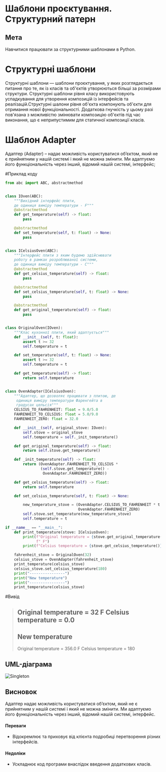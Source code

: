# Шаблони проєктування. Структурний патерн

## Мета

Навчитися працювати за структурними шаблонами в Python.

# Структурні шаблони

Структурні шаблони — шаблони проєктування, у яких розглядається питання про те, як із класів та об'єктів утворюються 
більші за розмірами структури. Структурні шаблони рівня класу використовують успадкування для утворення композицій із інтерфейсів та реалізацій.Структурні шалони 
рівня об'єкта компонують об'єкти для отримання нової функціональності. Додаткова гнучкість у цьому разі пов'язана з можливістю змінювати композицію об'єктів під час 
виконання, що є неприпустимим для статичної композиції класів.

# Шаблон Adapter 

Адаптер (Adapter) – надає можливість користуватися об’єктом, який не є прийнятним у нашій системі і який не можна змінити. Ми адаптуємо його функціональність 
через інший, відомий нашій системі, інтерфейс;

#Приклад коду

```python
from abc import ABC, abstractmethod


class IOven(ABC):
    """Вихідний інтерфейс плити,
    де одиниця виміру температури - F"""
    @abstractmethod
    def get_temperature(self) -> float:
        pass

    @abstractmethod
    def set_temperature(self, t: float) -> None:
        pass


class ICelsiusOven(ABC):
    """Інтерфейс плити з яким будемо здійснювати
    роботу в рамках розроблюваної системи,
    де одиниця виміру температури - C"""
    @abstractmethod
    def get_celsius_temperature(self) -> float:
        pass

    @abstractmethod
    def set_celsius_temperature(self, t: float) -> None:
        pass

    @abstractmethod
    def get_original_temperature(self) -> float:
        pass


class OriginalOven(IOven):
    """Клас кухонної плити, який адаптується"""
    def __init__(self, t: float):
        assert t >= 32 
        self.temperature = t

    def set_temperature(self, t: float) -> None:
        assert t >= 32
        self.temperature = t

    def get_temperature(self) -> float:
        return self.temperature


class OvenAdapter(ICelsiusOven):
    """Адаптер, що дозволяє працювати з плитою, де
     одиниця виміру температури Фаренгейта в
     градусах цельсія"""
    CELSIUS_TO_FAHRENHEIT: float = 9.0/5.0
    FAHRENHEIT_TO_CELSIUS: float = 5.0/9.0
    FAHRENHEIT_ZERO: float = 32.0

    def __init__(self, original_stove: IOven):
        self.stove = original_stove
        self.temperature = self._init_temperature()

    def get_original_temperature(self) -> float:
        return self.stove.get_temperature()

    def _init_temperature(self) -> float:
        return (OvenAdapter.FAHRENHEIT_TO_CELSIUS *
                (self.stove.get_temperature() -
                 OvenAdapter.FAHRENHEIT_ZERO))

    def get_celsius_temperature(self) -> float:
        return self.temperature

    def set_celsius_temperature(self, t: float) -> None:

        new_temperature_stove = (OvenAdapter.CELSIUS_TO_FAHRENHEIT * t +
                                 OvenAdapter.FAHRENHEIT_ZERO)
        self.stove.set_temperature(new_temperature_stove)
        self.temperature = t

if __name__ == "__main__":
    def print_temperature(stove: ICelsiusOven):
        print(f"Original temperature = {stove.get_original_temperature()}"
              f" F")
        print(f"Celsius temperature = {stove.get_celsius_temperature()}")

    fahrenheit_stove = OriginalOven(32)
    celsius_stove = OvenAdapter(fahrenheit_stove)
    print_temperature(celsius_stove)
    celsius_stove.set_celsius_temperature(180)
    print("----------------")
    print("New temperature")
    print("----------------")
    print_temperature(celsius_stove)
```
#Вивід
>Original temperature = 32 F
>Celsius temperature = 0.0
>----------------
>New temperature
>----------------
>Original temperature = 356.0 F
>Celsius temperature = 180


## UML-діаграма 

![Singleton](Singleton.jpg)

## Висновок

Адаптер надає можливість користуватися об’єктом, який не є прийнятним у нашій системі і який не можна змінити. Ми адаптуємо його функціональність 
через інший, відомий нашій системі, інтерфейс.

#### Переваги
- Відокремлює та приховує від клієнта подробиці перетворення різних інтерфейсів.
#### Недоліки
- Ускладнює код програми внаслідок введення додаткових класів.
